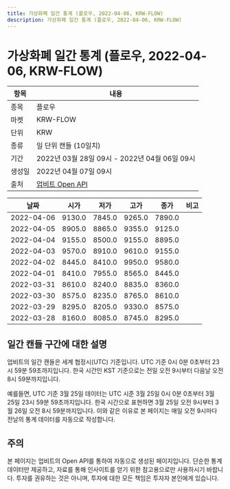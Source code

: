 ```yaml
---
title: 가상화폐 일간 통계 (플로우, 2022-04-06, KRW-FLOW)
description: 가상화폐 일간 통계 (플로우, 2022-04-06, KRW-FLOW)
---
```



가상화폐 일간 통계 (플로우, 2022-04-06, KRW-FLOW)
===

|항목|내용|
|--|--|
|종목|플로우|
|마켓|KRW-FLOW|
|단위|KRW|
|종류|일 단위 캔들 (10일치)|
|기간|2022년 03월 28일 09시 - 2022년 04월 06일 09시|
|생성일|2022년 04월 07일 09시|
|출처|[업비트 Open API](https://docs.upbit.com)|


|날짜|시가|저가|고가|종가|비고|
|--|--|--|--|--|--|
|2022-04-06|9130.0|7845.0|9265.0|7890.0|    |
|2022-04-05|8905.0|8865.0|9355.0|9125.0|    |
|2022-04-04|9155.0|8500.0|9155.0|8895.0|    |
|2022-04-03|9570.0|8910.0|9610.0|9155.0|    |
|2022-04-02|8445.0|8410.0|9950.0|9580.0|    |
|2022-04-01|8410.0|7955.0|8565.0|8445.0|    |
|2022-03-31|8610.0|8240.0|8835.0|8360.0|    |
|2022-03-30|8575.0|8235.0|8765.0|8610.0|    |
|2022-03-29|8295.0|8205.0|9330.0|8575.0|    |
|2022-03-28|8160.0|8085.0|8745.0|8295.0|    |


일간 캔들 구간에 대한 설명
---


업비트의 일간 캔들은 세계 협정시(UTC) 기준입니다. 
UTC 기준 0시 0분 0초부터 23시 59분 59초까지입니다. 
한국 시간인 KST 기준으로는 전일 오전 9시부터 다음날 오전 8시 59분까지입니다. 


예를들면, UTC 기준 3월 25일 데이터는 UTC 시준 3월 25일 0시 0분 0초부터 3월 25일 23시 59분 59초까지입니다. 
한국 시간으로 표현하면 3월 25일 오전 9시부터 3월 26일 오전 8시 59분까지입니다. 
이와 같은 이유로 본 페이지는 매일 오전 9시마다 전날의 통계 데이터를 자동으로 작성합니다. 


주의
---


본 페이지는 업비트의 Open API를 통하여 자동으로 생성된 페이지입니다. 
단순한 통계 데이터만 제공하고, 자료를 통해 인사이트를 얻기 위한 참고용으로만 사용하시기 바랍니다. 
투자를 권유하는 것은 아니며, 투자에 대한 모든 책임은 투자자 본인에게 있습니다. 
